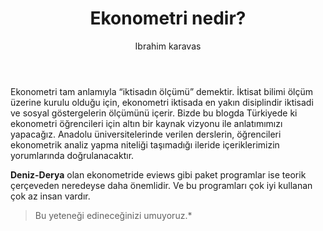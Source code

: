 ﻿---
title: Ekonometri nedir? 
tags: ["testimonies"]
cover: financial.jpg
author: Ibrahim karavas
---

Ekonometri tam anlamıyla “iktisadın ölçümü” demektir.
İktisat bilimi ölçüm üzerine kurulu olduğu için,
ekonometri iktisada en yakın disiplindir iktisadi ve sosyal göstergelerin ölçümünü içerir. 
<re-img src="financial.jpg"></re-img>
Bizde bu blogda Türkiyede ki ekonometri öğrencileri için altın bir kaynak vizyonu ile anlatımımızı yapacağız. Anadolu üniversitelerinde verilen derslerin, öğrencileri ekonometrik analiz yapma niteliği taşımadığı ileride içeriklerimizin yorumlarında doğrulanacaktır.

**Deniz-Derya** olan ekonometride eviews gibi paket programlar ise teorik çerçeveden neredeyse daha önemlidir. Ve bu programları çok iyi kullanan çok az insan vardır.

> Bu yeteneği edineceğinizi umuyoruz.*

